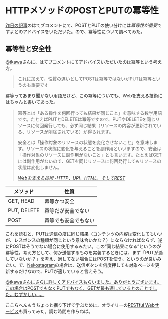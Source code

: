 # HTTPメソッドのPOSTとPUTの冪等性

[昨日の記事](/2011/03/24/http-method-post-put)のはてブコメントにて、POSTとPUTの使い分けには*冪等性が重要*ですよとのアドバイスをいただいた。ので、冪等性について調べてみた。

<!-- READMORE -->

## 冪等性と安全性

[@tkawa](http://twitter.com/#!/tkawa)さんに、はてブコメントにてアドバイスいただいたのは冪等という考え方。

> これに加えて、性質の違いとしてPOSTは冪等ではないがPUTは冪等というのも重要です

冪等ってあまり聞かない用語だけど、この冪等についても、Webを支える技術にはちゃんと書いてあった。　

> 冪等とは「ある操作を何回行っても結果が同じこと」を意味する数学用語です。たとえばPUTとDELETEは冪等ですので、PUTやDELETEを同じリソースに何回発行しても、必ず同じ結果（リソースの内容が更新されている、リソースが削除されている）が得られます。
>
> 安全とは「操作対象のリソースの状態を変化させないこと」を意味します。リソースの状態に変化を与えることを副作用といいますので、安全は「操作対象のリソースに副作用がないこと」とも言います。たとえばGETには副作用がないので、GETを同じリソースに何回発行してもリソースの状態は変化しません。
>
> <cite>[Webを支える技術 -HTTP、URI、HTML、そしてREST](http://www.amazon.co.jp/o/ASIN/4774142042/ruedap-22/)</cite>

|メソッド|性質|
|-|-|
|GET, HEAD|冪等かつ安全|
|PUT, DELETE|冪等だが安全でない|
|POST|冪等でも安全でもない|

これを読むと、PUTは送信の度に同じ結果（コンテンツの内容は変化してもいいが、レスポンスの種類が同じという意味合いかな？）にならなければならず、逆にPOSTはそうでない場合に使用するみたい。この“同じ結果になる”というのが冪等性。考え方として、何か送信するものを実装するときには、まず「PUTが適していないか？」を考え、適してない場合にはPOSTを使う、というのが良いみたい。で、[Nekostagram](http://nekostagram.heroku.com/)の場合は、送信ボタンを何度押しても対象ページを更新するだけなので、PUTが適していると言えそう。

<ins>@tkawaさんにさらに詳しくアドバイスもらいました。ありがとうございます。この場合はPOSTでもなくPUTでもなく、GETが最も適しているとのことでした。むずかしい…。</ins>

ここらへんもうちょっと掘り下げて学ぶために、オライリーの[RESTful Webサービス](http://www.amazon.co.jp/o/ASIN/4873113539/ruedap-22/)も買ってみた。読む時間を作らねば。

